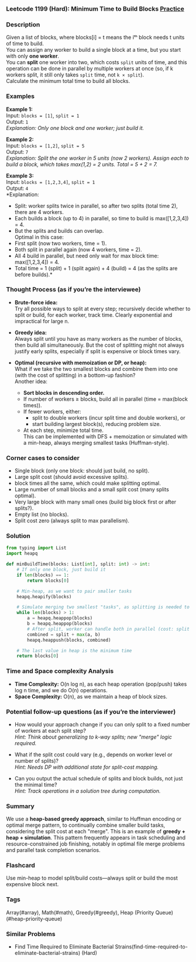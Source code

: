 ### Leetcode 1199 (Hard): Minimum Time to Build Blocks [Practice](https://leetcode.com/problems/minimum-time-to-build-blocks)

### Description  
Given a list of blocks, where blocks[i] = t means the iᵗʰ block needs t units of time to build.  
You can assign any worker to build a single block at a time, but you start with only **one worker**.  
You can **split** one worker into two, which costs `split` units of time, and this operation can be done in parallel by multiple workers at once (so, if k workers split, it still only takes `split` time, not `k × split`).  
Calculate the minimum total time to build all blocks.

### Examples  

**Example 1:**  
Input: `blocks = [1]`, `split = 1`  
Output: `1`  
*Explanation: Only one block and one worker; just build it.*

**Example 2:**  
Input: `blocks = [1,2]`, `split = 5`  
Output: `7`  
*Explanation: Split the one worker in 5 units (now 2 workers). Assign each to build a block, which takes max(1,2) = 2 units. Total = 5 + 2 = 7.*

**Example 3:**  
Input: `blocks = [1,2,3,4]`, `split = 1`  
Output: `4`  
*Explanation:  
- Split: worker splits twice in parallel, so after two splits (total time 2), there are 4 workers.  
- Each builds a block (up to 4) in parallel, so time to build is max([1,2,3,4]) = 4.  
- But the splits and builds can overlap.  
Optimal in this case:  
- First split (now two workers, time = 1).  
- Both split in parallel again (now 4 workers, time = 2).  
- All 4 build in parallel, but need only wait for max block time: max([1,2,3,4]) = 4.  
- Total time = 1 (split) + 1 (split again) + 4 (build) = 4 (as the splits are before builds).*

### Thought Process (as if you’re the interviewee)  

- **Brute-force idea:**  
  Try all possible ways to split at every step; recursively decide whether to split or build, for each worker, track time. Clearly exponential and impractical for large n.

- **Greedy idea:**  
  Always split until you have as many workers as the number of blocks, then build all simultaneously. But the cost of splitting might not always justify early splits, especially if split is expensive or block times vary.

- **Optimal (recursive with memoization or DP, or heap):**  
  What if we take the two smallest blocks and combine them into one (with the cost of splitting) in a bottom-up fashion?  
  Another idea:  
  - **Sort blocks in descending order.**  
  - If number of workers ≥ blocks, build all in parallel (time = max(block times)).  
  - If fewer workers, either:  
    - split to double workers (incur split time and double workers), or  
    - start building largest block(s), reducing problem size.  
  - At each step, minimize total time.  
  This can be implemented with DFS + memoization or simulated with a min-heap, always merging smallest tasks (Huffman-style).

### Corner cases to consider  
- Single block (only one block: should just build, no split).
- Large split cost (should avoid excessive splits).
- block times all the same, which could make splitting optimal.
- Large number of small blocks and a small split cost (many splits optimal).
- Very large block with many small ones (build big block first or after splits?).
- Empty list (no blocks).
- Split cost zero (always split to max parallelism).

### Solution

```python
from typing import List
import heapq

def minBuildTime(blocks: List[int], split: int) -> int:
    # If only one block, just build it
    if len(blocks) == 1:
        return blocks[0]

    # Min-heap, as we want to pair smaller tasks
    heapq.heapify(blocks)

    # Simulate merging two smallest "tasks", as splitting is needed to process more workers
    while len(blocks) > 1:
        a = heapq.heappop(blocks)
        b = heapq.heappop(blocks)
        # After split, worker can handle both in parallel (cost: split + max(a, b))
        combined = split + max(a, b)
        heapq.heappush(blocks, combined)

    # The last value in heap is the minimum time
    return blocks[0]
```

### Time and Space complexity Analysis  

- **Time Complexity:** O(n log n), as each heap operation (pop/push) takes log n time, and we do O(n) operations.
- **Space Complexity:** O(n), as we maintain a heap of block sizes.

### Potential follow-up questions (as if you’re the interviewer)  

- How would your approach change if you can only split to a fixed number of workers at each split step?  
  *Hint: Think about generalizing to k-way splits; new "merge" logic required.*

- What if the split cost could vary (e.g., depends on worker level or number of splits)?  
  *Hint: Needs DP with additional state for split-cost mapping.*

- Can you output the actual schedule of splits and block builds, not just the minimal time?  
  *Hint: Track operations in a solution tree during computation.*

### Summary
We use a **heap-based greedy approach**, similar to Huffman encoding or optimal merge pattern, to continually combine smaller build tasks, considering the split cost at each "merge". This is an example of **greedy + heap + simulation**. This pattern frequently appears in task scheduling and resource-constrained job finishing, notably in optimal file merge problems and parallel task completion scenarios.


### Flashcard
Use min-heap to model split/build costs—always split or build the most expensive block next.

### Tags
Array(#array), Math(#math), Greedy(#greedy), Heap (Priority Queue)(#heap-priority-queue)

### Similar Problems
- Find Time Required to Eliminate Bacterial Strains(find-time-required-to-eliminate-bacterial-strains) (Hard)